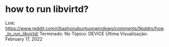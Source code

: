 # how to run libvirtd?

Link: https://www.reddit.com/r/bashonubuntuonwindows/comments/9pddro/how_to_run_libvirtd/
Terminado: No
Tópico: DEVICE
Última Visualização: February 17, 2022